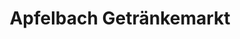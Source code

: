 ---
title: "Apfelbach Getränkemarkt"
url: /grossbottwar/apfelbach-getraenkemarkt/
shop: Getränke
---